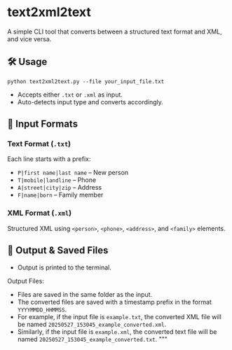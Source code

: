 # text2xml2text

A simple CLI tool that converts between a structured text format and XML, and vice versa.

## 🛠️ Usage

```
python text2xml2text.py --file your_input_file.txt
```

- Accepts either `.txt` or `.xml` as input.
- Auto-detects input type and converts accordingly.

## 📄 Input Formats

### Text Format (`.txt`)

Each line starts with a prefix:

- `P|first name|last name` – New person
- `T|mobile|landline` – Phone
- `A|street|city|zip` – Address
- `F|name|born` – Family member

### XML Format (`.xml`)

Structured XML using `<person>`, `<phone>`, `<address>`, and `<family>` elements.

## 💾 Output & Saved Files

- Output is printed to the terminal.

Output Files:
- Files are saved in the same folder as the input.
- The converted files are saved with a timestamp prefix in the format `YYYYMMDD_HHMMSS`.
- For example, if the input file is `example.txt`, the converted XML file will be named `20250527_153045_example_converted.xml`.
- Similarly, if the input file is `example.xml`, the converted text file will be named `20250527_153045_example_converted.txt`.
"""